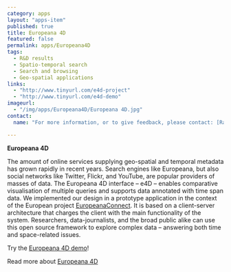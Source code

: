 ```yaml
---
category: apps
layout: "apps-item"
published: true
title: Europeana 4D
featured: false
permalink: apps/Europeana4D
tags: 
  - R&D results
  - Spatio-temporal search
  - Search and browsing
  - Geo-spatial applications
links: 
  - "http://www.tinyurl.com/e4d-project"
  - "http://www.tinyurl.com/e4d-demo"
imageurl: 
  - "/img/apps/Europeana4D/Europeana 4D.jpg"
contact: 
  name: "For more information, or to give feedback, please contact: [Ralf Stockmann](http://tinyurl.com/e4d-contact)"

---
```

**Europeana 4D**

The amount of online services supplying geo-spatial and temporal metadata has grown rapidly in recent years. Search engines like Europeana, but also social networks like Twitter, Flickr, and YouTube, are popular providers of masses of data. The Europeana 4D interface &ndash; e4D &ndash; enables comparative visualisation of multiple queries and supports data annotated with time span data. We implemented our design in a prototype application in the context of the European project [EuropeanaConnect](http://www.europeanaconnect.eu/). It is based on a client-server architecture that charges the client with the main functionality of the system. Researchers, data-journalists, and the broad public alike can use this open source framework to explore complex data &ndash; answering both time and space-related issues.

Try the [Europeana 4D demo](http://www.tinyurl.com/e4d-demo)!

Read more about [Europeana 4D](http://www.tinyurl.com/e4d-project)
